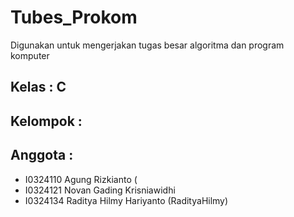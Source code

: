 # Tubes_Prokom
Digunakan untuk mengerjakan tugas besar algoritma dan program komputer
## Kelas : C
## Kelompok : 
## Anggota :
- I0324110 Agung Rizkianto (
- I0324121 Novan Gading Krisniawidhi
- I0324134 Raditya Hilmy Hariyanto (RadityaHilmy)
